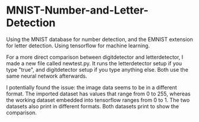# MNIST-Number-and-Letter-Detection

Using the MNIST database for number detection, and the EMNIST extension for letter detection. Using tensorflow for machine learning.

For a more direct comparison between digitdetector and letterdetector, I made a new file called newtest.py.
It runs the letterdetector setup if you type "true", and digitdetector setup if you type anything else. Both use the same neural network afterwards.



I potentially found the issue: the image data seems to be in a different format. The imported dataset has values that range from 0 to 255, whereas the working dataset embedded into tensorflow ranges from 0 to 1. The two datasets also print in different formats.
Both datasets print to show the comparison.
